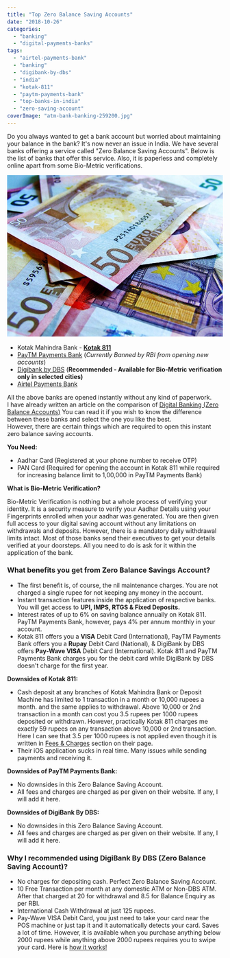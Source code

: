 ```yaml
---
title: "Top Zero Balance Saving Accounts"
date: "2018-10-26"
categories: 
  - "banking"
  - "digital-payments-banks"
tags: 
  - "airtel-payments-bank"
  - "banking"
  - "digibank-by-dbs"
  - "india"
  - "kotak-811"
  - "paytm-payments-bank"
  - "top-banks-in-india"
  - "zero-saving-account"
coverImage: "atm-bank-banking-259200.jpg"
---
```


Do you always wanted to get a bank account but worried about maintaining your balance in the bank? It's now never an issue in India. We have several banks offering a service called "Zero Balance Saving Accounts". Below is the list of banks that offer this service. Also, it is paperless and completely online apart from some Bio-Metric verifications. 

[![Zero Balance Saving Accounts in India, Kotak 811, PayTM, DBS](images/bank-banking-banknote-262558.jpg)](https://sastaeinstein.com/wp-content/uploads/2018/10/bank-banking-banknote-262558.jpg)

- Kotak Mahindra Bank - **[Kotak 811](https://www.kotak.com/en/personal-banking/accounts/savings-account/811-Account/811-variants.html)**
- [PayTM Payments Bank](https://www.paytmbank.com/AccountOpening) (_Currently Banned by RBI from opening new accounts_)
- [Digibank by DBS](https://www.dbs.com/digibank/in/index.html) (**Recommended - Available for Bio-Metric verification only in selected cities)**
- [Airtel Payments Bank](https://www.airtel.in/bank)

All the above banks are opened instantly without any kind of paperwork.   
I have already written an article on the comparison of [Digital Banking (Zero Balance Accounts)](https://sastaeinstein.com/2018/04/airtel-payments-bank-vs-paytm-payments-bank-vs-kotak-811-digital-banks-war.html) You can read it if you wish to know the difference between these banks and select the one you like the best.  
However, there are certain things which are required to open this instant zero balance saving accounts. 

**You Need:**

- Aadhar Card (Registered at your phone number to receive OTP)
- PAN Card (Required for opening the account in Kotak 811 while required for increasing balance limit to 1,00,000 in PayTM Payments Bank)

**What is Bio-Metric Verification?**

Bio-Metric Verification is nothing but a whole process of verifying your identity. It is a security measure to verify your Aadhar Details using your Fingerprints enrolled when your aadhar was generated. You are then given full access to your digital saving account without any limitations on withdrawals and deposits. However, there is a mandatory daily withdrawal limits intact. Most of those banks send their executives to get your details verified at your doorsteps. All you need to do is ask for it within the application of the bank.

### What benefits you get from Zero Balance Savings Account?

- The first benefit is, of course, the nil maintenance charges. You are not charged a single rupee for not keeping any money in the account.
- Instant transaction features inside the application of respective banks. You will get access to **UPI, IMPS, RTGS & Fixed Deposits.**
- Interest rates of up to 6% on saving balance annually on Kotak 811. PayTM Payments Bank, however, pays 4% per annum monthly in your account.
- Kotak 811 offers you a **VISA** Debit Card (International), PayTM Payments Bank offers you a **Rupay** Debit Card (National), & DigiBank by DBS offers **Pay-Wave VISA** Debit Card (International). Kotak 811 and PayTM Payments Bank charges you for the debit card while DigiBank by DBS doesn't charge for the first year. 

**Downsides of Kotak 811:**

- Cash deposit at any branches of Kotak Mahindra Bank or Deposit Machine has limited to 1 transaction in a month or 10,000 rupees a month. and the same applies to withdrawal. Above 10,000 or 2nd transaction in a month can cost you 3.5 rupees per 1000 rupees deposited or withdrawn. However, practically Kotak 811 charges me exactly 59 rupees on any transaction above 10,000 or 2nd transaction. Here I can see that 3.5 per 1000 rupees is not applied even though it is written in [Fees & Charges](https://www.kotak.com/en/personal-banking/accounts/savings-account/811-Account/fees-and-charges.html) section on their page.
- Their iOS application sucks in real time. Many issues while sending payments and receiving it. 

**Downsides of PayTM Payments Bank:**

- No downsides in this Zero Balance Saving Account.
- All fees and charges are charged as per given on their website. If any, I will add it here.

**Downsides of DigiBank By DBS:**

- No downsides in this Zero Balance Saving Account.
- All fees and charges are charged as per given on their website. If any, I will add it here.

### **Why I recommended using DigiBank By DBS (Zero Balance Saving Account)?**

- No charges for depositing cash. Perfect Zero Balance Saving Account. 
- 10 Free Transaction per month at any domestic ATM or Non-DBS ATM. After that charged at 20 for withdrawal and 8.5 for Balance Enquiry as per RBI.
- International Cash Withdrawal at just 125 rupees. 
- Pay-Wave VISA Debit Card, you just need to take your card near the POS machine or just tap it and it automatically detects your card. Saves a lot of time. However, it is available when you purchase anything below 2000 rupees while anything above 2000 rupees requires you to swipe your card. Here is [how it works!](https://www.visa.co.in/pay-with-visa/featured-technologies/visa-paywave.html)

